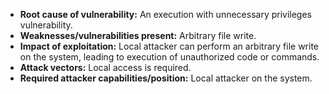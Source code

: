 - **Root cause of vulnerability:** An execution with unnecessary privileges vulnerability.
- **Weaknesses/vulnerabilities present:** Arbitrary file write.
- **Impact of exploitation:** Local attacker can perform an arbitrary file write on the system, leading to execution of unauthorized code or commands.
- **Attack vectors:** Local access is required.
- **Required attacker capabilities/position:** Local attacker on the system.